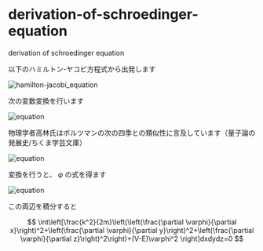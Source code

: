 # derivation-of-schroedinger-equation
derivation of schroedinger equation

以下のハミルトン-ヤコビ方程式から出発します

![hamilton-jacobi_equation](https://user-images.githubusercontent.com/1296728/228400772-7cf96034-8c1d-4b4a-99fa-8afeb0412e55.png)

次の変数変換を行います

![equation](https://user-images.githubusercontent.com/1296728/230627936-67d2a436-f766-48a8-98a5-df2a1cf6ce91.png)

物理学者高林氏はボルツマンの次の四季との類似性に言及しています（量子論の発展史/ちくま学芸文庫）

![equation](https://user-images.githubusercontent.com/1296728/230628347-6e2f7225-961d-40e4-ac27-4841988915e2.png)

変換を行うと、 $\varphi$ の式を得ます

![equation](https://user-images.githubusercontent.com/1296728/230628916-e45a06c9-0056-475e-b614-5b888c816b35.png)

この両辺を積分すると

$$
\int\left[\frac{k^2}{2m}\left(\left(\frac{\partial \varphi}{\partial x}\right)^2+\left(\frac{\partial \varphi}{\partial y}\right)^2+\left(\frac{\partial \varphi}{\partial z}\right)^2\right)+(V-E)\varphi^2 \right]dxdydz=0
$$
